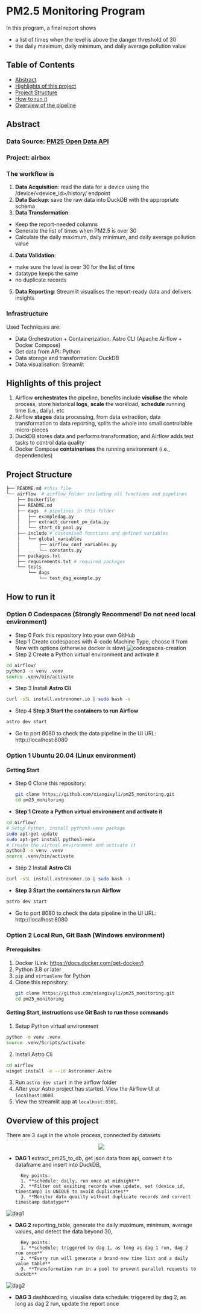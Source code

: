 # PM2.5 Monitoring Program

In this program, a final report shows 
- a list of times when the level is above the danger threshold of 30
- the daily maximum, daily minimum, and daily average pollution value

## Table of Contents
- [Abstract](#abstract)
- [Highlights of this project](#highlights-of-this-project)
- [Project Structure](project-structure)
- [How to run it](#how-to-run-it)
- [Overview of the pipeline](#overview-of-the-pipeline)

## **Abstract**

### Data Source: [PM25 Open Data API](https://app.swaggerhub.com/apis-docs/I2875/PM25_Open_Data/1.0.0#/Device/get_Device_Latest)
### Project: airbox 

### The workflow is
1. **Data Acquisition**: read the data for a device using the /device/<device_id>/history/ endpoint
2. **Data Backup**: save the raw data into DuckDB with the appropriate schema
3. **Data Transformation**: 
- Keep the report-needed columns
- Generate the list of times when PM2.5 is over 30
- Calculate the daily maximum, daily minimum, and daily average pollution value
4. **Data Validation**: 
- make sure the level is over 30 for the list of time
- datatype keeps the same
- no duplicate records
5. **Data Reporting**: Streamlit visualises the report-ready data and delivers insights

### Infrastructure
Used Techniques are:
- Data Orchestration + Containerization: Astro CLI (Apache Airflow + Docker Compose)
- Get data from API: Python
- Data storage and transformation: DuckDB
- Data visualisation: Streamlit

## Highlights of this project
1. Airflow **orchestrates** the pipeline, benefits include **visulise** the whole process, store historical **logs**, **scale** the workload, **schedule** running time (i.e., daily), etc
2. Airflow **stages** data processing, from data extraction, data transformation to data reporting, splits the whole into small controllable micro-pieces
3. DuckDB stores data and performs transformation, and Airflow adds test tasks to control data quality
4. Docker Compose **containerises** the running environment (i.e., dependencies)

## Project Structure
```graphql
├── README.md #this file
└── airflow  # airflow folder including all functions and pipelines
    ├── Dockerfile
    ├── README.md
    ├── dags  # pipelines in this folder
    │   ├── exampledag.py
    │   ├── extract_current_pm_data.py
    │   └── start_db_pool.py 
    ├── include # customised functions and defined variables
    │   └── global_variables
    │       ├── airflow_conf_variables.py
    │       └── constants.py
    ├── packages.txt
    ├── requirements.txt # required packages
    └── tests
        └── dags
            └── test_dag_example.py
```

## How to run it
### Option 0 Codespaces (Strongly Recommend! Do not need local environment)
- Step 0 Fork this repository into your own GitHub
- Step 1 Create codespaces with 4-code Machine Type, choose it from New with options (otherwise docker is slow)
![codespaces-creation](src/fork_and_codespaces.png)
- Step 2 Create a Python virtual environment and activate it
```bash
cd airflow/
python3 -m venv .venv
source .venv/bin/activate
```
- Step 3 Install **Astro Cli**
```bash
curl -sSL install.astronomer.io | sudo bash -s
```
- Step 4 **Step 3 Start the containers to run Airflow**
```bash
astro dev start
```
- Go to port 8080 to check the data pipeline in the UI
URL: http://localhost:8080

### Option 1 Ubuntu 20.04 (Linux environment)
#### Getting Start
- Step 0 Clone this repository:
   ```bash
   git clone https://github.com/xiangivyli/pm25_monitoring.git
   cd pm25_monitoring
   ```

- **Step 1 Create a Python virtual environment and activate it**
```bash
cd airflow/
# Setup Python, install python3-venv package
sudo apt-get update
sudo apt-get install python3-venv
# Create the virtual environment and activate it
python3 -m venv .venv
source .venv/bin/activate
```
- Step 2 Install **Astro Cli**
```bash
curl -sSL install.astronomer.io | sudo bash -s
```

- **Step 3 Start the containers to run Airflow**
```bash
astro dev start
```

- Go to port 8080 to check the data pipeline in the UI
URL: http://localhost:8080

### Option 2 Local Run, Git Bash (Windows environment)
#### Prerequisites
1. Docker (Link: https://docs.docker.com/get-docker/)
2. Python 3.8 or later
3. `pip` and `virtualenv` for Python
4. Clone this repository:
   ```bash
   git clone https://github.com/xiangivyli/pm25_monitoring.git
   cd pm25_monitoring
   ```

#### Getting Start, instructions use Git Bash to run these commands
1. Setup Python virtual environment
```bash
python -m venv .venv
source .venv/Scripts/activate
```
2. Install Astro Cli
```bash
cd airflow
winget install -e --id Astronomer.Astro
```
3. Run `astro dev start` in the airflow folder
4. After your Astro project has started. View the Airflow UI at `localhost:8080`.
5. View the streamlit app at `localhost:8501`.

  
## Overview of this project
There are 3 `dag`s in the whole process, connected by datasets
<div align="center">
  <img src="src/dependency.png">
</div>

- **DAG 1** extract_pm25_to_db, get json data from api, convert it to dataframe and insert into DuckDB, 

        Key points:
        1. **schedule: daily, run once at midnight** 
        2. **Filter out exsiting records when update, set (device_id, timestamp) is UNIQUE to avoid duplicates**
        3. **Monitor data quailty without duplicate records and correct timestamp datatype**
![dag1](src/dag1.png)

- **DAG 2** reporting_table, generate the daily maximum, minimum, average values, and detect the data beyond 30,

        Key points:
        1. **schedule: triggered by dag 1, as long as dag 1 run, dag 2 run once**
        2. **Every run will generate a brand-new time list and a daily value table**
        3. **Transformation run in a pool to prevent parallel requests to duckdb** 
![dag2](src/dag2.png)

- **DAG 3** dashboarding, visualise data
        schedule: triggered by dag 2, as long as dag 2 run, update the report once






